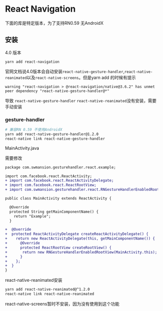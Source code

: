 # React Navigation

下面的库是特定版本，为了支持RN0.59 无AndroidX

## 安装

4.0 版本

```
yarn add react-navigation
```

官网文档说4.0版本会自动安装`react-native-gesture-handler`,`react-native-reanimated`以及`react-native-screens`。但是yarn add 的时候有提示

```
warning "react-navigation > @react-navigation/native@3.6.2" has unmet peer dependency "react-native-gesture-handler@*"
```

导致 `react-native-gesture-handler` `react-native-reanimated`没有安装，需要手动安装

### gesture-handler

```sh
# 兼容RN 0.59 不使用AndroidX
yarn add react-native-gesture-handler@1.2.0
react-native link react-native-gesture-handler
```

MainActivity.java

需要修改

```diff
package com.swmansion.gesturehandler.react.example;

import com.facebook.react.ReactActivity;
+ import com.facebook.react.ReactActivityDelegate;
+ import com.facebook.react.ReactRootView;
+ import com.swmansion.gesturehandler.react.RNGestureHandlerEnabledRootView;

public class MainActivity extends ReactActivity {

  @Override
  protected String getMainComponentName() {
    return "Example";
  }

+  @Override
+  protected ReactActivityDelegate createReactActivityDelegate() {
+    return new ReactActivityDelegate(this, getMainComponentName()) {
+      @Override
+      protected ReactRootView createRootView() {
+       return new RNGestureHandlerEnabledRootView(MainActivity.this);
+      }
+    };
+  }
}
```


react-native-reanimated安装

```sh
yarn add react-native-reanimated@^1.2.0
react-native link react-native-reanimated
```

react-native-screens暂时不安装，因为没有使用到这个功能


